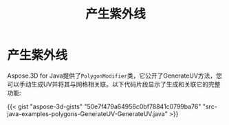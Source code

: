 ﻿---
title: 产生紫外线
type: docs
weight: 20
url: /zh/java/generate-uv/
description: Aspose.3D for Java提供了polygonmodifidifier类，它公开了GenerateUV方法，您可以手动生成UV并将其与网格相关联。
---
# **产生紫外线**
Aspose.3D for Java提供了`PolygonModifier`类，它公开了GenerateUV方法，您可以手动生成UV并将其与网格相关联。以下代码片段显示了生成和关联它的完整功能:

{{< gist "aspose-3d-gists" "50e7f479a64956c0bf78841c0799ba76" "src-java-examples-polygons-GenerateUV-GenerateUV.java" >}}
